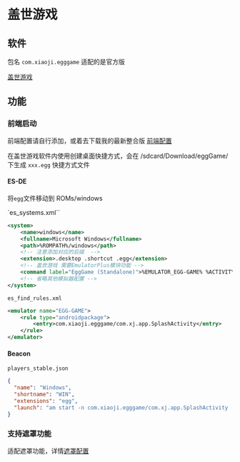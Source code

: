 # 盖世游戏

## 软件

包名 `com.xiaoji.egggame` 适配的是官方版

[盖世游戏](https://gamehub.xiaoji.com/zh-cn)

## 功能

### 前端启动

前端配置请自行添加，或着去下载我的最新整合版 [前端配置](https://github.com/EagleFlyInSky/ES-DE-Custom)

在盖世游戏软件内使用创建桌面快捷方式，会在 /sdcard/Download/eggGame/ 下生成 `xxx.egg` 快捷方式文件

#### ES-DE

将`egg`文件移动到 ROMs/windows

`es_systems.xml``

```xml
<system>
    <name>windows</name>
    <fullname>Microsoft Windows</fullname>
    <path>%ROMPATH%/windows</path>
    <!-- 注意添加对应的后缀  -->
    <extension>.desktop .shortcut .egg</extension>
    <!-- 盖世游戏 需要EmulatorPlus模块功能 -->
    <command label="EggGame (Standalone)">%EMULATOR_EGG-GAME% %ACTIVITY_CLEAR_TASK% %ACTIVITY_CLEAR_TOP% %DATA%=%ROM%</command>
    <!-- 省略其他模拟器配置 -->
</system>
```

`es_find_rules.xml`

```xml
<emulator name="EGG-GAME">
    <rule type="androidpackage">
        <entry>com.xiaoji.egggame/com.xj.app.SplashActivity</entry>
    </rule>
</emulator>
```

#### Beacon

`players_stable.json`

```json
{
  "name": "Windows",
  "shortname": "WIN",
  "extensions": "egg",
  "launch": "am start -n com.xiaoji.egggame/com.xj.app.SplashActivity -d {file_path}"
}
```

### 支持遮罩功能

适配遮罩功能，详情[遮罩配置](Overlay.md)

